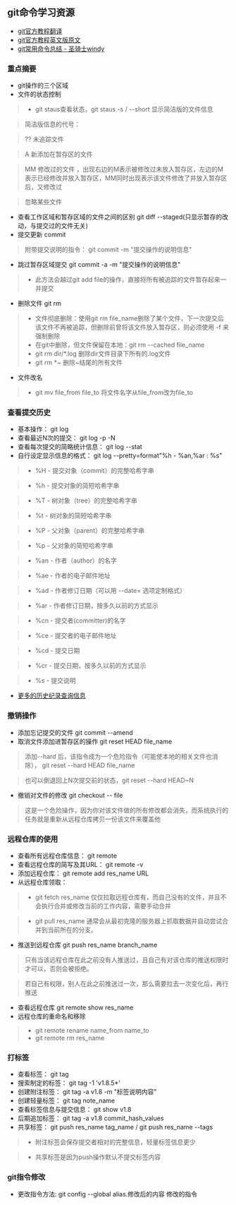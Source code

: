 ## git命令学习资源
* [git官方教程翻译](https://git-scm.com/book/zh/v2/%E8%B5%B7%E6%AD%A5-%E5%85%B3%E4%BA%8E%E7%89%88%E6%9C%AC%E6%8E%A7%E5%88%B6)
* [git官方教程英文版原文](https://git-scm.com/doc)
* [git常用命令总结 - 圣骑士windy](http://www.cnblogs.com/mengdd/p/4153773.html)


### 重点摘要
* git操作的三个区域
* 文件的状态控制

> * git staus查看状态，git staus -s / --short 显示简洁版的文件信息

> 简洁版信息的代号：

> ?? 未追踪文件

> A 新添加在暂存区的文件

> MM 修改过的文件 ，出现右边的M表示被修改过未放入暂存区，左边的M表示已经修改并放入暂存区，MM同时出现表示该文件修改了并放入暂存区后，又修改过

> 忽略某些文件

* 查看工作区域和暂存区域的文件之间的区别 git diff --staged(只显示暂存的改动，与提交过的文件无关)
* 提交更新 commit

> 附带提交说明的指令： git commit -m "提交操作的说明信息"

* 跳过暂存区域提交 git commit -a -m "提交操作的说明信息"
> * 此方法会越过git add file的操作，直接将所有被追踪的文件暂存起来一并提交

* 删除文件 git rm
> * 文件彻底删除：使用git rm file_name删除了某个文件，下一次提交后该文件不再被追踪，但删除前曾将该文件放入暂存区，则必须使用 -f 来强制删除
> * 在git中删除，但文件保留在本地：git rm --cached file_name
> * git rm dir/\*.log 删除dir文件目录下所有的.log文件
> * git rm \*~ 删除~结尾的所有文件

* 文件改名
> * git mv file_from file_to 将文件名字从file_from改为file_to

 ### 查看提交历史 
 * 基本操作： git log
 * 查看最近N次的提交： git log -p -N
 * 查看每次提交的简略统计信息： git log --stat
 * 自行设定显示信息的格式： git log --pretty=format"%h - %an,%ar : %s"

> * %H - 提交对象（commit）的完整哈希字串

> * %h - 提交对象的简短哈希字串

> * %T - 树对象（tree）的完整哈希字串

> * %t - 树对象的简短哈希字串

> * %P - 父对象（parent）的完整哈希字串

> * %p - 父对象的简短哈希字串

> * %an - 作者（author）的名字

> * %ae - 作者的电子邮件地址

> * %ad - 作者修订日期（可以用 --date= 选项定制格式）

> * %ar - 作者修订日期，按多久以前的方式显示

> * %cn - 提交者(committer)的名字

> * %ce - 提交者的电子邮件地址

> * %cd - 提交日期

> * %cr - 提交日期，按多久以前的方式显示

> * %s - 提交说明
 
 * [更多的历史纪录查询信息](https://git-scm.com/book/zh/v2/Git-%E5%9F%BA%E7%A1%80-%E6%9F%A5%E7%9C%8B%E6%8F%90%E4%BA%A4%E5%8E%86%E5%8F%B2#limit_options) 
 
 ### 撤销操作
 * 添加忘记提交的文件 git commit --amend
 * 取消文件添加进暂存区的操作 git reset HEAD file_name
 
 >  添加--hard 后，该指令成为一个危险指令（可能使本地的相关文件也消除）， git reset --hard HEAD file_name
 
 >  也可以倒退回上N次提交前的状态，git reset --hard HEAD~N
 
 * 撤销对文件的修改 git checkout -- file 

> 这是一个危险操作，因为你对该文件做的所有修改都会消失，而系统执行的任务就是重新从远程仓库拷贝一份该文件来覆盖他

### 远程仓库的使用
* 查看所有远程仓库信息： git remote
* 查看远程仓库的简写及其URL： git remote -v
* 添加远程仓库： git remote add res_name URL
*  从远程仓库领取： 

> * git fetch res_name   仅仅拉取远程仓库有，而自己没有的文件，并且不会执行合并或修改当前的工作内容，需要手动合并

> * git pull res_name   通常会从最初克隆的服务器上抓取数据并自动尝试合并到当前所在的分支。

* 推送到远程仓库 git push res_name branch_name

> 只有当该远程仓库在此之前没有人推送过，且自己有对该仓库的推送权限时才可以，否则会被拒绝。

> 若自己有权限，别人在此之前推送过一次，那么需要拉去一次变化后，再行推送

* 查看远程仓库 git remote show res_name
* 远程仓库的重命名和移除
> * git remote rename name_from name_to
> * git remote rm res_name

### 打标签
* 查看标签： git tag
* 搜索制定的标签： git tag -1 'v1.8.5*'
* 创建附注标签： git tag -a v1.8 -m "标签说明内容" 
* 创建轻量标签： git tag note_name
* 查看标签信息与提交信息： git show v1.8
* 后期追加标签： git tag -a v1.8 commit_hash_values
* 共享标签： git push res_name tag_name / git push res_name --tags

> * 附注标签会保存提交者相对的完整信息，轻量标签信息更少

> * 共享标签是因为push操作默认不提交标签内容

### git指令修改
* 更改指令方法: git config --global alias.修改后的内容 修改的指令
